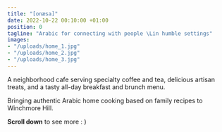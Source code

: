 ```yaml
---
title: "[onæsa]"
date: 2022-10-22 00:10:00 +01:00
position: 0
tagline: "Arabic for connecting with people \Lin humble settings"
images:
- "/uploads/home_1.jpg"
- "/uploads/home_2.jpg"
- "/uploads/home_3.jpg"
---
```


 
A neighborhood cafe serving specialty coffee and tea, delicious artisan treats, and a tasty all-day breakfast and brunch menu.

Bringing authentic Arabic home cooking based on family recipes to Winchmore Hill.

**Scroll down** to see more : )